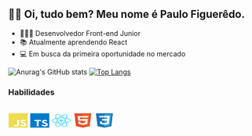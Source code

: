 ## 👋🏿 Oi, tudo bem? Meu nome é Paulo Figuerêdo.

- 👨🏾‍💻 Desenvolvedor Front-end Junior
- 📚 Atualmente aprendendo React
- 💻 Em busca da primeira oportunidade no mercado



![Anurag's GitHub stats](https://github-readme-stats.vercel.app/api?username=PHnrq&show_icons=true&theme=dracula)
[![Top Langs](https://github-readme-stats.vercel.app/api/top-langs/?username=PHnrq&theme=dracula)](https://github.com/PHnrq/github-readme-stats)

### Habilidades

<div style="display: inline_block"><br>
  <img align="center" alt="Rafa-Js" height="30" width="40" src="https://raw.githubusercontent.com/devicons/devicon/master/icons/javascript/javascript-plain.svg">
  <img align="center" alt="Rafa-Ts" height="30" width="40" src="https://raw.githubusercontent.com/devicons/devicon/master/icons/typescript/typescript-plain.svg">
  <img align="center" alt="Rafa-React" height="30" width="40" src="https://raw.githubusercontent.com/devicons/devicon/master/icons/react/react-original.svg">
  <img align="center" alt="Rafa-HTML" height="30" width="40" src="https://raw.githubusercontent.com/devicons/devicon/master/icons/html5/html5-original.svg">
  <img align="center" alt="Rafa-CSS" height="30" width="40" src="https://raw.githubusercontent.com/devicons/devicon/master/icons/css3/css3-original.svg">
</div>
